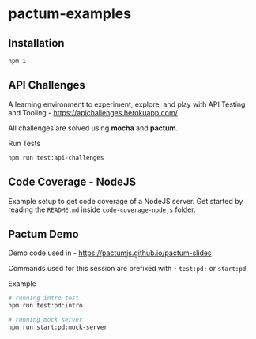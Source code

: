 # pactum-examples

## Installation

```shell
npm i
```

## API Challenges

A learning environment to experiment, explore, and play with API Testing and Tooling - https://apichallenges.herokuapp.com/

All challenges are solved using **mocha** and **pactum**.

Run Tests

```shell
npm run test:api-challenges
```

## Code Coverage - NodeJS

Example setup to get code coverage of a NodeJS server. Get started by reading the `README.md` inside `code-coverage-nodejs` folder.

## Pactum Demo

Demo code used in - https://pactumjs.github.io/pactum-slides

Commands used for this session are prefixed with - `test:pd:` or `start:pd`.

Example

```sh
# running intro test
npm run test:pd:intro

# running mock server
npm run start:pd:mock-server
```